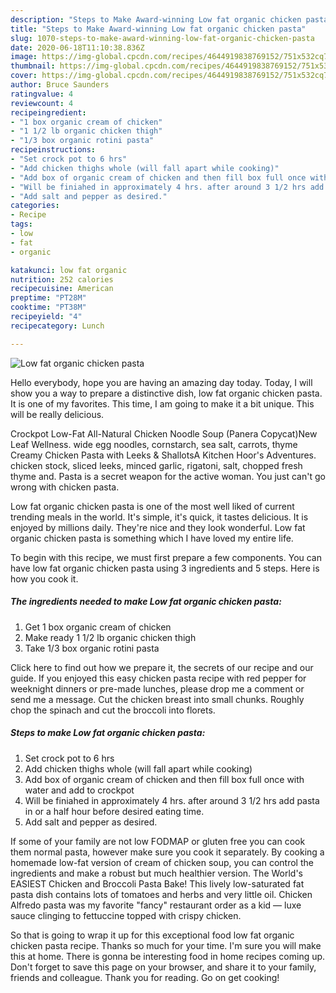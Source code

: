 ```yaml
---
description: "Steps to Make Award-winning Low fat organic chicken pasta"
title: "Steps to Make Award-winning Low fat organic chicken pasta"
slug: 1070-steps-to-make-award-winning-low-fat-organic-chicken-pasta
date: 2020-06-18T11:10:38.836Z
image: https://img-global.cpcdn.com/recipes/4644919838769152/751x532cq70/low-fat-organic-chicken-pasta-recipe-main-photo.jpg
thumbnail: https://img-global.cpcdn.com/recipes/4644919838769152/751x532cq70/low-fat-organic-chicken-pasta-recipe-main-photo.jpg
cover: https://img-global.cpcdn.com/recipes/4644919838769152/751x532cq70/low-fat-organic-chicken-pasta-recipe-main-photo.jpg
author: Bruce Saunders
ratingvalue: 4
reviewcount: 4
recipeingredient:
- "1 box organic cream of chicken"
- "1 1/2 lb organic chicken thigh"
- "1/3 box organic rotini pasta"
recipeinstructions:
- "Set crock pot to 6 hrs"
- "Add chicken thighs whole (will fall apart while cooking)"
- "Add box of organic cream of chicken and then fill box full once with water and add to crockpot"
- "Will be finiahed in approximately 4 hrs. after around 3 1/2 hrs add pasta in or a half hour before desired eating time."
- "Add salt and pepper as desired."
categories:
- Recipe
tags:
- low
- fat
- organic

katakunci: low fat organic 
nutrition: 252 calories
recipecuisine: American
preptime: "PT28M"
cooktime: "PT38M"
recipeyield: "4"
recipecategory: Lunch

---
```



![Low fat organic chicken pasta](https://img-global.cpcdn.com/recipes/4644919838769152/751x532cq70/low-fat-organic-chicken-pasta-recipe-main-photo.jpg)

Hello everybody, hope you are having an amazing day today. Today, I will show you a way to prepare a distinctive dish, low fat organic chicken pasta. It is one of my favorites. This time, I am going to make it a bit unique. This will be really delicious.

Crockpot Low-Fat All-Natural Chicken Noodle Soup (Panera Copycat)New Leaf Wellness. wide egg noodles, cornstarch, sea salt, carrots, thyme Creamy Chicken Pasta with Leeks &amp; ShallotsA Kitchen Hoor&#39;s Adventures. chicken stock, sliced leeks, minced garlic, rigatoni, salt, chopped fresh thyme and. Pasta is a secret weapon for the active woman. You just can&#39;t go wrong with chicken pasta.

Low fat organic chicken pasta is one of the most well liked of current trending meals in the world. It's simple, it's quick, it tastes delicious. It is enjoyed by millions daily. They're nice and they look wonderful. Low fat organic chicken pasta is something which I have loved my entire life.


To begin with this recipe, we must first prepare a few components. You can have low fat organic chicken pasta using 3 ingredients and 5 steps. Here is how you cook it.

<!--inarticleads1-->

##### The ingredients needed to make Low fat organic chicken pasta:

1. Get 1 box organic cream of chicken
1. Make ready 1 1/2 lb organic chicken thigh
1. Take 1/3 box organic rotini pasta


Click here to find out how we prepare it, the secrets of our recipe and our guide. If you enjoyed this easy chicken pasta recipe with red pepper for weeknight dinners or pre-made lunches, please drop me a comment or send me a message. Cut the chicken breast into small chunks. Roughly chop the spinach and cut the broccoli into florets. 

<!--inarticleads2-->

##### Steps to make Low fat organic chicken pasta:

1. Set crock pot to 6 hrs
1. Add chicken thighs whole (will fall apart while cooking)
1. Add box of organic cream of chicken and then fill box full once with water and add to crockpot
1. Will be finiahed in approximately 4 hrs. after around 3 1/2 hrs add pasta in or a half hour before desired eating time.
1. Add salt and pepper as desired.


If some of your family are not low FODMAP or gluten free you can cook them normal pasta, however make sure you cook it separately. By cooking a homemade low-fat version of cream of chicken soup, you can control the ingredients and make a robust but much healthier version. The World&#39;s EASIEST Chicken and Broccoli Pasta Bake! This lively low-saturated fat pasta dish contains lots of tomatoes and herbs and very little oil. Chicken Alfredo pasta was my favorite &#34;fancy&#34; restaurant order as a kid — luxe sauce clinging to fettuccine topped with crispy chicken. 

So that is going to wrap it up for this exceptional food low fat organic chicken pasta recipe. Thanks so much for your time. I'm sure you will make this at home. There is gonna be interesting food in home recipes coming up. Don't forget to save this page on your browser, and share it to your family, friends and colleague. Thank you for reading. Go on get cooking!
